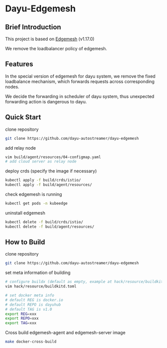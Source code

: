 # Dayu-Edgemesh

## Brief Introduction
This project is based on [Edgemesh](https://github.com/kubeedge/edgemesh/) (v1.17.0)

We remove the  loadbalancer policy of edgemesh.

## Features

In the special version of edgemesh for dayu system, we remove the fixed loadbalance mechanism, which forwards requests across corresponding nodes.

We decide the forwarding in scheduler of dayu system, thus unexpected forwarding action is dangerous to dayu.

## Quick Start

clone repository
```bash
git clone https://github.com/dayu-autostreamer/dayu-edgemesh
```

add relay node
```bash
vim build/agent/resources/04-configmap.yaml
# add cloud server as relay node
```

deploy crds
(specify the image if necessary)
```bash
kubectl apply -f build/crds/istio/
kubectl apply -f build/agent/resources/
```

check edgemesh is running
```bash
kubectl get pods -n kubeedge
```

uninstall edgemesh
```bash
kubectl delete -f build/crds/istio/
kubectl delete -f build/agent/resources/
```


## How to Build 

clone repository
```bash
git clone https://github.com/dayu-autostreamer/dayu-edgemesh
```

set meta information of building
```bash
# configure buildx (default as empty, example at hack/resource/buildkitd_template.toml)
vim hack/resource/buildkitd.toml

# set docker meta info
# default REG is docker.io
# default REPO is dayuhub
# default TAG is v1.0
export REG=xxx
export REPO=xxx
export TAG=xxx
```

Cross build edgemesh-agent and edgemesh-server image
```bash
make docker-cross-build
```

